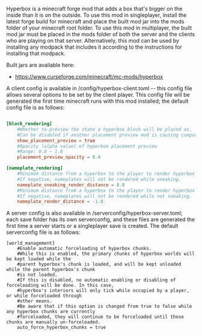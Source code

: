 Hyperbox is a minecraft forge mod that adds a box that's bigger on the inside than it is on the outside. To use this mod in singleplayer, install the latest forge build for minecraft and place the built mod jar into the mods folder of your minecraft root folder. To use this mod in multiplayer, the built mod jar must be placed in the mods folder of both the server and the clients who are playing on that server. Alternatively, this mod can be used by installing any modpack that includes it according to the instructions for installing that modpack.

Built jars are available here:
* https://www.curseforge.com/minecraft/mc-mods/hyperbox

A client config is available in <your minecraft root folder>/config/hyperbox-client.toml -- this config file allows several options to be set by the client player. This config file will be generated the first time minecraft runs with this mod installed; the default config file is as follows:

```toml

[block_rendering]
	#Whether to preview the state a hyperbox block will be placed as.
	#Can be disabled if another placement preview mod is causing compatibility issues with this feature.
	show_placement_preview = true
	#Opacity (alpha value) of hyperbox placement preview
	#Range: 0.0 ~ 1.0
	placement_preview_opacity = 0.4

[nameplate_rendering]
	#Minimum distance from a hyperbox to the player to render hyperbox nameplates from while sneaking.
	#If negative, nameplates will not be rendered while sneaking.
	nameplate_sneaking_render_distance = 8.0
	#Minimum distance from a hyperbox to the player to render hyperbox nameplates from while not sneaking.
	#If negative, nameplates will not be rendered while not sneaking.
	nameplate_render_distance = -1.0
```

A server config is also available in <your save folder>/serverconfig/hyperbox-server.toml; each save folder has its own serverconfig, and these files are generated the first time a server starts or a singleplayer save is created. The default serverconfig file is as follows:

```
[world_management]
	#Enable automatic forceloading of hyperbox chunks.
	#While this is enabled, the primary chunks of hyperbox worlds will be kept loaded while the
	#parent hyperbox's chunk is loaded, and will be kept unloaded while the parent hyperbox's chunk
	#is not loaded.
	#If this is disabled, no automatic enabling or disabling of forceloading will be done. In this case,
	#hyperbox's interiors will only tick while occupied by a player, or while forceloaded through
	#other means.
	#Be aware that if this option is changed from true to false while any hyperbox chunks are currently
	#forceloaded, they will continue to be forceloaded until those chunks are manually un-forceloaded.
	auto_force_hyperbox_chunks = true

```